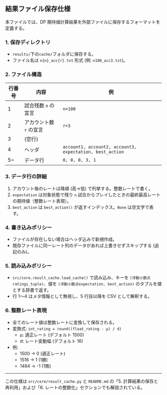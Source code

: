 ## 結果ファイル保存仕様

本ファイルでは、DP 期待値計算結果を外部ファイルに保存するフォーマットを定義する。

### 1. 保存ディレクトリ
* `results/`下の`cache/`フォルダに保存する。
* ファイル名は `n{n}_acc{r}.txt` 形式 (例: `n100_acc3.txt`)。

### 2. ファイル構造
| 行番号 | 内容 | 例 |
|-------|------|----|
| 1 | 試合残数 `n` の宣言 | `n=100` |
| 2 | アカウント数 `r` の宣言 | `r=3` |
| 3 | (空行) |  |
| 4 | ヘッダ | `account1, account2, account3, expectation, best_action` |
| 5~ | データ行 | `0, 0, 0, 3, 1` |

### 3. データ行の詳細
1. アカウント毎のレートは降順 (高→低) で列挙する。整数レートで書く。
2. `expectation` は対象状態で残り `n` 試合からプレイしたときの最終最高レートの期待値（整数レート表現）。
3. `best_action` は `best_action()` が返すインデックス。`None` は空文字で表す。

### 4. 書き込みポリシー
* ファイルが存在しない場合はヘッダ込みで新規作成。
* 既存ファイルに同一レート列のデータがあれば上書きせずスキップする (追記のみ)。

### 5. 読み込みポリシー
* `src/core.result_cache.load_cache()` で読み込み、キーを `(浮動小数点ratings_tuple)`、値を `(浮動小数点expectation, best_action)` のタプルを値とする辞書で返す。
* 行 1〜4 はメタ情報として無視し、5 行目以降を CSV として解釈する。

### 6. 整数レート表現
* 全てのレート値は整数レートに変換して保存される。
* 変換式: `int_rating = round((float_rating - μ) / d)`
  - μ: 適正レート (デフォルト 1500)
  - d: レート変動幅 (デフォルト 16)
* 例:
  - 1500 → 0 (適正レート)
  - 1516 → 1 (1勝)
  - 1484 → -1 (1敗)

---

この仕様は `src/core/result_cache.py` と `README.md` の「5. 計算結果の保存と再利用」および「6. レートの整数化」セクションでも解説されている。 